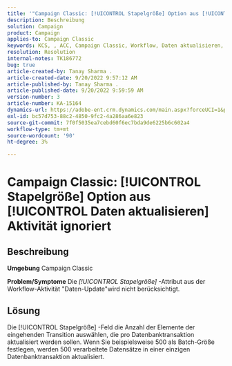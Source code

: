 ```yaml
---
title: '"Campaign Classic: [!UICONTROL Stapelgröße] Option aus [!UICONTROL Daten aktualisieren] Aktivität ignoriert'''
description: Beschreibung
solution: Campaign
product: Campaign
applies-to: Campaign Classic
keywords: KCS, , ACC, Campaign Classic, Workflow, Daten aktualisieren, Stapelgröße
resolution: Resolution
internal-notes: TK186772
bug: true
article-created-by: Tanay Sharma .
article-created-date: 9/20/2022 9:57:12 AM
article-published-by: Tanay Sharma .
article-published-date: 9/20/2022 9:59:59 AM
version-number: 3
article-number: KA-15164
dynamics-url: https://adobe-ent.crm.dynamics.com/main.aspx?forceUCI=1&pagetype=entityrecord&etn=knowledgearticle&id=e9123394-ca38-ed11-9db1-002248086735
exl-id: bc57d753-88c2-4850-9fc2-4a286aa6e823
source-git-commit: 7f0f5035ea7cebd60f6ec7bda9de6225b6c602a4
workflow-type: tm+mt
source-wordcount: '90'
ht-degree: 3%

---
```


# Campaign Classic: [!UICONTROL Stapelgröße] Option aus [!UICONTROL Daten aktualisieren] Aktivität ignoriert

## Beschreibung

<b>Umgebung</b>
Campaign Classic


<b>Problem/Symptome</b>
Die *[!UICONTROL Stapelgröße]* -Attribut aus der Workflow-Aktivität &quot;Daten-Update&quot;wird nicht berücksichtigt.




## Lösung


Die [!UICONTROL Stapelgröße] -Feld die Anzahl der Elemente der eingehenden Transition auswählen, die pro Datenbanktransaktion aktualisiert werden sollen. Wenn Sie beispielsweise 500 als Batch-Größe festlegen, werden 500 verarbeitete Datensätze in einer einzigen Datenbanktransaktion aktualisiert.
